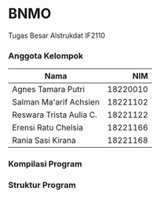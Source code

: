 # **BNMO**

Tugas Besar Alstrukdat IF2110

### Anggota Kelompok
| Nama | NIM |
| ----------- |  ----------: |
| Agnes Tamara Putri | 18220010 |
| Salman Ma'arif Achsien | 18221102 |
| Reswara Trista Aulia C. | 18221122 |
| Erensi Ratu Chelsia | 18221166 |
| Rania Sasi Kirana | 18221168 |

### Kompilasi Program


### Struktur Program

